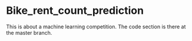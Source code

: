 # Bike_rent_count_prediction
This is about a machine learning competition.
The code section is there at the master branch.
